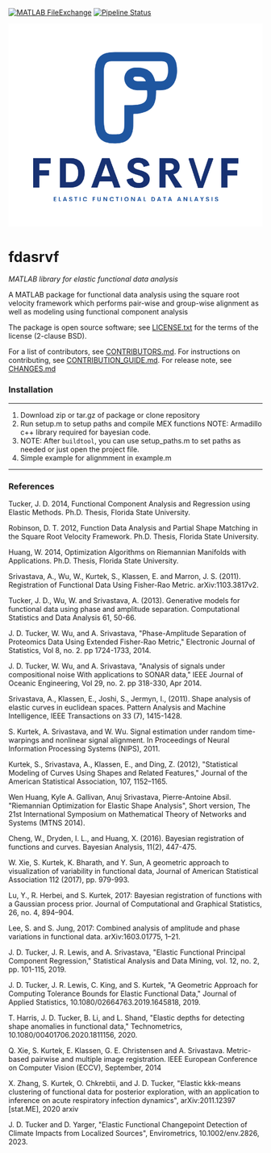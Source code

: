 [![MATLAB FileExchange](https://img.shields.io/badge/MATLAB-FileExchange-orange.svg)][fex]
[![Pipeline Status](https://gitlab.com/jdtuck/fdasrvf_MATLAB/badges/main/pipeline.svg)](https://gitlab.com/jdtuck/fdasrvf_MATLAB)

![](logo.png)

fdasrvf
=======

*MATLAB library for elastic functional data analysis*

A MATLAB package for functional data analysis using the square root
velocity framework which performs pair-wise and group-wise
alignment as well as modeling using functional component
analysis

The package is open source software; see [LICENSE.txt](LICENSE.txt) for the terms of the license (2-clause BSD). 

For a list of contributors, see [CONTRIBUTORS.md](CONTRIBUTORS.md).
For instructions on contributing, see [CONTRIBUTION_GUIDE.md](CONTRIBUTION_GUIDE.md).
For release note, see [CHANGES.md](CHANGES.md)

### Installation
------------------------------------------------------------------------------

1. Download zip or tar.gz of package or clone repository
2. Run setup.m to setup paths and compile MEX functions
  NOTE: Armadillo c++ library required for bayesian code.
3. NOTE: After `buildtool`, you can use setup_paths.m to set paths as needed or just open the project file.
4. Simple example for alignmment in example.m

------------------------------------------------------------------------------

### References
Tucker, J. D. 2014, Functional Component Analysis and Regression using Elastic Methods. Ph.D. Thesis, Florida State University.

Robinson, D. T. 2012, Function Data Analysis and Partial Shape Matching in the Square Root Velocity Framework. Ph.D. Thesis, Florida State University.

Huang, W. 2014, Optimization Algorithms on Riemannian Manifolds with Applications. Ph.D. Thesis, Florida State University.

Srivastava, A., Wu, W., Kurtek, S., Klassen, E. and Marron, J. S. (2011). Registration of Functional Data Using Fisher-Rao Metric. arXiv:1103.3817v2.

Tucker, J. D., Wu, W. and Srivastava, A. (2013). Generative models for functional data using phase and amplitude separation. Computational Statistics and Data Analysis 61, 50-66.

J. D. Tucker, W. Wu, and A. Srivastava, "Phase-Amplitude Separation of Proteomics Data Using Extended Fisher-Rao Metric," Electronic Journal of Statistics, Vol 8, no. 2. pp 1724-1733, 2014.

J. D. Tucker, W. Wu, and A. Srivastava, "Analysis of signals under compositional noise With applications to SONAR data," IEEE Journal of Oceanic Engineering, Vol 29, no. 2. pp 318-330, Apr 2014.

Srivastava, A., Klassen, E., Joshi, S., Jermyn, I., (2011). Shape analysis of elastic curves in euclidean spaces. Pattern Analysis and Machine Intelligence, IEEE Transactions on 33 (7), 1415-1428.

S. Kurtek, A. Srivastava, and W. Wu. Signal estimation under random time-warpings and nonlinear signal alignment. In Proceedings of Neural Information Processing Systems (NIPS), 2011.

Kurtek, S., Srivastava, A., Klassen, E., and Ding, Z. (2012), "Statistical Modeling of Curves Using Shapes and Related Features," Journal of the American Statistical Association, 107, 1152–1165.

Wen Huang, Kyle A. Gallivan, Anuj Srivastava, Pierre-Antoine Absil. "Riemannian Optimization for Elastic Shape Analysis", Short version, The 21st International Symposium on Mathematical Theory of Networks and Systems (MTNS 2014).

Cheng, W., Dryden, I. L., and Huang, X. (2016). Bayesian registration of functions and curves. Bayesian Analysis, 11(2), 447-475.

W. Xie, S. Kurtek, K. Bharath, and Y. Sun, A geometric approach to visualization of variability in functional data, Journal of American Statistical Association 112 (2017), pp. 979-993.

Lu, Y., R. Herbei, and S. Kurtek, 2017: Bayesian registration of functions with a Gaussian process prior. Journal of Computational and Graphical Statistics, 26, no. 4, 894–904.

Lee, S. and S. Jung, 2017: Combined analysis of amplitude and phase variations in functional data. arXiv:1603.01775, 1–21.

J. D. Tucker, J. R. Lewis, and A. Srivastava, "Elastic Functional Principal Component Regression," Statistical Analysis and Data Mining, vol. 12, no. 2, pp. 101-115, 2019.

J. D. Tucker, J. R. Lewis, C. King, and S. Kurtek, "A Geometric Approach for Computing Tolerance Bounds for Elastic Functional Data," Journal of Applied Statistics, 10.1080/02664763.2019.1645818, 2019.

T. Harris, J. D. Tucker, B. Li, and L. Shand, "Elastic depths for detecting shape anomalies in functional data," Technometrics, 10.1080/00401706.2020.1811156, 2020.

Q. Xie, S. Kurtek, E. Klassen, G. E. Christensen and A. Srivastava. Metric-based pairwise and multiple image registration. IEEE European Conference on Computer Vision (ECCV), September, 2014

X. Zhang, S. Kurtek, O. Chkrebtii, and J. D. Tucker, "Elastic kkk-means clustering of functional data for posterior exploration, with an application to inference on acute respiratory infection dynamics", arXiv:2011.12397 [stat.ME], 2020 arxiv

J. D. Tucker and D. Yarger, "Elastic Functional Changepoint Detection of Climate Impacts from Localized Sources", Envirometrics, 10.1002/env.2826, 2023.

  [fex]:            https://www.mathworks.com/matlabcentral/fileexchange/66494-fdasrvf
